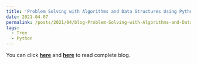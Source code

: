 ```yaml
---
title: 'Problem Solving with Algorithms and Data Structures Using Python (Chapter 6 tree)'
date: 2021-04-07
permalink: /posts/2021/04/blog-Problem-Solving-with-Algorithms-and-Data-Structures-Using-Python-Chapter-06/
tags:
  - Tree
  - Python
---
```


You can click [**here**](https://pridelee.github.io/files/blog/Chapter-6-tree.pdf) and [**here**](https://zhuanlan.zhihu.com/p/361770159) to read complete blog.

